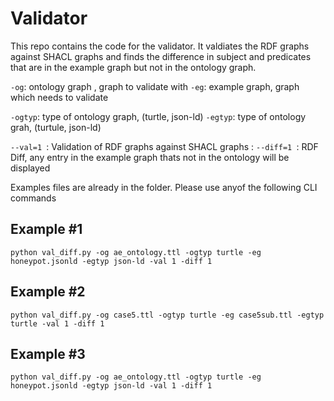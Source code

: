 # Validator

<!--- # NOTICE

# This software was produced for the U.S. Government under contract FA8702-23-C-0001,

# and is subject to the Rights in Data-General Clause 52.227-14, Alt. IV (DEC 2007)

# ©2023 The MITRE Corporation. Published under the Linux Foundation’s Cyber Domain Ontology project’s Apache 2 license.

# Released under MITRE PRS 18-4297.
-->

This repo contains the code for the validator. It valdiates the RDF graphs against SHACL graphs and finds the difference in subject and predicates that are in the example graph but not in the ontology graph.

`-og`: ontology graph , graph to validate with
`-eg`: example graph, graph which needs to validate

`-ogtyp`: type of ontology graph, (turtle, json-ld)
`-egtyp`: type of ontology grah, (turtule, json-ld)

`--val=1 `: Validation of RDF graphs against SHACL graphs : 
`--diff=1 `: RDF Diff, any entry in the example graph thats not in the ontology will be displayed


Examples files are already in the folder.
Please use anyof the following CLI commands

## Example #1
`python val_diff.py -og ae_ontology.ttl -ogtyp turtle -eg honeypot.jsonld -egtyp json-ld -val 1 -diff 1`

## Example #2
`python val_diff.py -og case5.ttl -ogtyp turtle -eg case5sub.ttl -egtyp turtle -val 1 -diff 1`

## Example #3
`python val_diff.py -og ae_ontology.ttl -ogtyp turtle -eg honeypot.jsonld -egtyp json-ld -val 1 -diff 1`

